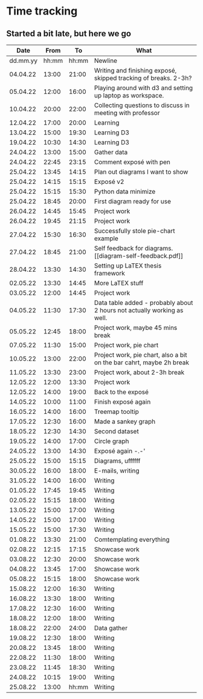 # Time tracking
## Started a bit late, but here we go

|Date|From|To|What|
|---|---|---|---|
| dd.mm.yy | hh:mm | hh:mm | Newline |
| 04.04.22 | 13:00 | 21:00 | Writing and finishing exposé, skipped tracking of breaks. 2-3h? |
| 05.04.22 | 12:00 | 16:00 | Playing around with d3 and setting up laptop as workspace. |
| 10.04.22 | 20:00 | 22:00 | Collecting questions to discuss in meeting with professor |
| 12.04.22 | 17:00 | 20:00 | Learning |
| 13.04.22 | 15:00 | 19:30 | Learning D3 |
| 19.04.22 | 10:30 | 14:30 | Learning D3 |
| 24.04.22 | 13:00 | 15:00 | Gather data |
| 24.04.22 | 22:45 | 23:15 | Comment exposé with pen |
| 25.04.22 | 13:45 | 14:15 | Plan out diagrams I want to show |
| 25.04.22 | 14:15 | 15:15 | Exposé v2 |
| 25.04.22 | 15:15 | 15:30 | Python data minimize |
| 25.04.22 | 18:45 | 20:00 | First diagram ready for use |
| 26.04.22 | 14:45 | 15:45 | Project work |
| 26.04.22 | 19:45 | 21:15 | Project work |
| 27.04.22 | 15:30 | 16:30 | Successfully stole pie-chart example |
| 27.04.22 | 18:45 | 21:00 | Self feedback for diagrams. [[diagram-self-feedback.pdf]]|
| 28.04.22 | 13:30 | 14:30 | Setting up LaTEX thesis framework |
| 02.05.22 | 13:30 | 14:45 | More LaTEX stuff |
| 03.05.22 | 12:00 | 14:45 | Project work |
| 04.05.22 | 11:30 | 17:30 | Data table added - probably about 2 hours not actually working as well. |
| 05.05.22 | 12:45 | 18:00 | Project work, maybe 45 mins break |
| 07.05.22 | 11:30 | 15:00 | Project work, pie chart |
| 10.05.22 | 13:00 | 22:00 | Project work, pie chart, also a bit on the bar cahrt, maybe 2h break |
| 11.05.22 | 13:30 | 23:00 | Project work, about 2-3h break |
| 12.05.22 | 12:00 | 13:30 | Project work |
| 12.05.22 | 14:00 | 19:00 | Back to the exposé |
| 14.05.22 | 10:00 | 11:00 | Finish exposé again |
| 16.05.22 | 14:00 | 16:00 | Treemap tooltip |
| 17.05.22 | 12:30 | 16:00 | Made a sankey graph |
| 18.05.22 | 12:30 | 14:30 | Second dataset |
| 19.05.22 | 14:00 | 17:00 | Circle graph |
| 24.05.22 | 13:00 | 14:30 | Exposé again -.-' |
| 25.05.22 | 15:00 | 15:15 | Diagrams, uffffff |
| 30.05.22 | 16:00 | 18:00 | E-mails, writing |
| 31.05.22 | 14:00 | 16:00 | Writing |
| 01.05.22 | 17:45 | 19:45 | Writing |
| 02.05.22 | 15:15 | 18:00 | Writing |
| 13.05.22 | 15:00 | 17:00 | Writing |
| 14.05.22 | 15:00 | 17:00 | Writing |
| 15.05.22 | 15:00 | 17:30 | Writing |
| 01.08.22 | 13:30 | 21:00 | Comtemplating everything |
| 02.08.22 | 12:15 | 17:15 | Showcase work |
| 03.08.22 | 12:30 | 20:00 | Showcase work |
| 04.08.22 | 13:45 | 17:00 | Showcase work |
| 05.08.22 | 15:15 | 18:00 | Showcase work |
| 15.08.22 | 12:00 | 16:30 | Writing |
| 16.08.22 | 13:30 | 18:00 | Writing |
| 17.08.22 | 12:30 | 16:00 | Writing |
| 18.08.22 | 12:00 | 18:00 | Writing |
| 18.08.22 | 22:00 | 24:00 | Data gather |
| 19.08.22 | 12:30 | 18:00 | Writing |
| 20.08.22 | 13:45 | 18:00 | Writing |
| 22.08.22 | 11:30 | 18:00 | Writing |
| 23.08.22 | 11:45 | 18:30 | Writing |
| 24.08.22 | 10:15 | 19:00 | Writing |
| 25.08.22 | 13:00 | hh:mm | Writing |


